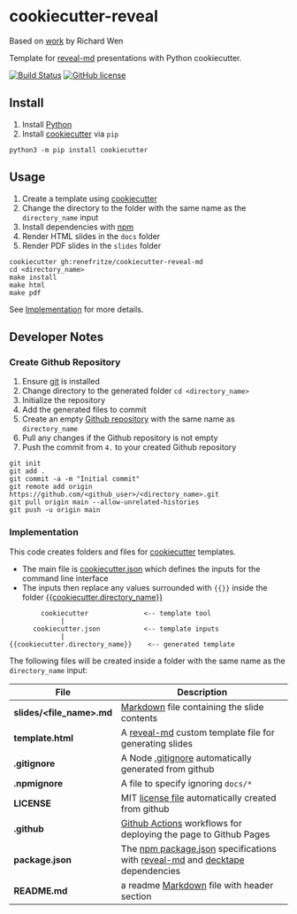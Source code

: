 # cookiecutter-reveal

Based on [work](https://github.com/rrwen/cookiecutter-reveal) by Richard Wen

Template for [reveal-md](https://github.com/webpro/reveal-md) presentations with Python cookiecutter.

[![Build Status](https://github.com/renefritze/cookiecutter-reveal-md/actions/workflows/build.yml/badge.svg?main)](https://github.com/renefritze/cookiecutter-reveal-md/actions/workflows/build.yml)
[![GitHub license](https://img.shields.io/github/license/renefritze/cookiecutter-reveal-md.svg)](https://github.com/renefritze/cookiecutter-reveal-md/blob/main/LICENSE)

## Install

1. Install [Python](https://www.python.org/downloads/)
2. Install [cookiecutter](https://pypi.python.org/pypi/cookiecutter) via `pip`

```
python3 -m pip install cookiecutter
```

## Usage

1. Create a template using [cookiecutter](https://pypi.python.org/pypi/cookiecutter)
2. Change the directory to the folder with the same name as the `directory_name` input
3. Install dependencies with [npm](https://www.npmjs.com/)
4. Render HTML slides in the `docs` folder
5. Render PDF slides in the `slides` folder

```
cookiecutter gh:renefritze/cookiecutter-reveal-md
cd <directory_name>
make install
make html
make pdf
```

See [Implementation](#implementation) for more details.

## Developer Notes

### Create Github Repository

1. Ensure [git](https://git-scm.com/) is installed
2. Change directory to the generated folder `cd <directory_name>`
3. Initialize the repository
4. Add the generated files to commit
5. Create an empty [Github repository](https://help.github.com/articles/create-a-repo/) with the same name as `directory_name`
6. Pull any changes if the Github repository is not empty
7. Push the commit from `4.` to your created Github repository

```
git init
git add .
git commit -a -m "Initial commit"
git remote add origin https://github.com/<github_user>/<directory_name>.git
git pull origin main --allow-unrelated-histories
git push -u origin main
```

### Implementation

This code creates folders and files for [cookiecutter](https://pypi.python.org/pypi/cookiecutter) templates.

* The main file is [cookiecutter.json](https://github.com/renefritze/cookiecutter-reveal-md/blob/main/cookiecutter.json) which defines the inputs for the command line interface
* The inputs then replace any values surrounded with `{{}}` inside the folder [{{cookiecutter.directory_name}}](https://github.com/renefritze/cookiecutter-reveal-md/tree/main/%7B%7Bcookiecutter.directory_name%7D%7D)

```
        cookiecutter              <-- template tool
             |
      cookiecutter.json           <-- template inputs
             |
{{cookiecutter.directory_name}}    <-- generated template
```

The following files will be created inside a folder with the same name as the `directory_name` input:

File | Description
--- | ---
**slides/<file_name>.md** | [Markdown](https://daringfireball.net/projects/markdown/) file containing the slide contents
**template.html** | A [reveal-md](https://www.npmjs.com/package/reveal-md) custom template file for generating slides
**.gitignore** | A Node [.gitignore](https://git-scm.com/docs/gitignore) automatically generated from github
**.npmignore** | A file to specify ignoring `docs/*`
**LICENSE** | MIT [license file](https://help.github.com/articles/licensing-a-repository/) automatically created from github
**.github** | [Github Actions](https://github.com/features/actions) workflows for deploying the page to Github Pages
**package.json** | The [npm package.json](https://docs.npmjs.com/files/package.json) specifications with [reveal-md](https://www.npmjs.com/package/reveal-md) and [decktape](https://www.npmjs.com/package/decktape) dependencies
**README.md** | a readme [Markdown](https://daringfireball.net/projects/markdown/) file with header section

